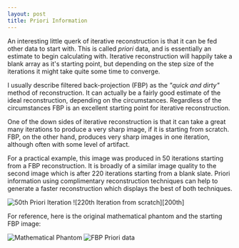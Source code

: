```yaml
---
layout: post
title: Priori Information
---
```

An interesting little querk of iterative reconstruction is that it can be fed other data to start with. This is called *priori* data, and is essentially an estimate to begin calculating with. Iterative reconstruction will happily take a blank array as it's starting point, but depending on the step size of the iterations it might take quite some time to converge.<!--more-->

I usually describe filtered back-projection (FBP) as the *"quick and dirty"* method of reconstruction. It can actually be a fairly good estimate of the ideal reconstruction, depending on the circumstances. Regardless of the circumstances FBP is an excellent starting point for iterative reconstruction.

One of the down sides of iterative reconstruction is that it can take a great many iterations to produce a very sharp image, if it is starting from scratch. FBP, on the other hand, produces very sharp images in one iteration, although often with some level of artifact. 

For a practical example, this image was produced in 50 iterations starting from a FBP reconstruction. It is broadly of a similar image quality to the second image which is after 220 iterations starting from a blank slate. Priori information using complimentary reconstruction techniques can help to generate a faster reconstruction which displays the best of both techniques.

![50th Priori Iteration][priori50th] ![220th Iteration from scratch][200th]

For reference, here is the original mathematical phantom and the starting FBP image:

![Mathematical Phantom][Phantom] ![FBP Priori data][FBP]

[FBP]: https://catblo.gs/images/intro_FBP.png "Filtered Back-projection reconstruction"
[Phantom]: https://catblo.gs/images/intro_phantom.png "Original mathematical phantom"
[220th]: https://catblo.gs/images/iterative_220.png "220th Iteration"
[priori200th]: https://catblo.gs/images/priori_200.png "200th Iteration with priori data"
[priori50th]: https://catblo.gs/images/priori_50.png "50th Iteration with priori data"